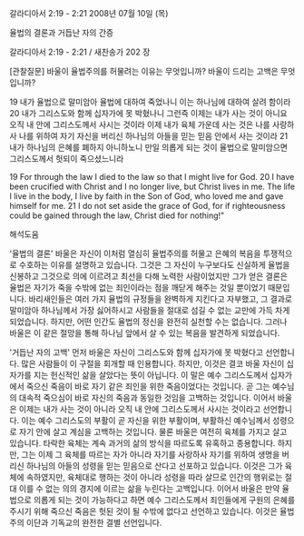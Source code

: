 갈라디아서 2:19 - 2:21 
2008년 07월 10일 (목)

율법의 결론과 거듭난 자의 간증



갈라디아서 2:19 - 2:21 / 새찬송가 202 장


[관찰질문]
바울이 율법주의를 허물려는 이유는 무엇입니까? 
바울이 드리는 고백은 무엇입니까? 

19 내가 율법으로 말미암아 율법에 대하여 죽었나니 이는 하나님에 대하여 살려 함이라 
20 내가 그리스도와 함께 십자가에 못 박혔나니 그런즉 이제는 내가 사는 것이 아니요 오직 내 안에 그리스도께서 사시는 것이라 이제 내가 육체 가운데 사는 것은 나를 사랑하사 나를 위하여 자기 자신을 버리신 하나님의 아들을 믿는 믿음 안에서 사는 것이라 
21 내가 하나님의 은혜를 폐하지 아니하노니 만일 의롭게 되는 것이 율법으로 말미암으면 그리스도께서 헛되이 죽으셨느니라 

19 For through the law I died to the law so that I might live for God. 
20 I have been crucified with Christ and I no longer live, but Christ lives in me. The life I live in the body, I live by faith in the Son of God, who loved me and gave himself for me. 
21 I do not set aside the grace of God, for if righteousness could be gained through the law, Christ died for nothing!"

해석도움





'율법의 결론'
 바울은 자신이 이처럼 열심히 율법주의를 허물고 은혜의 복음을 투쟁적으로 수호하는 이유를 설명하고 있습니다. 그것은 그 자신이 누구보다도 신실하게 율법을 신봉하고 그것으로 의에 이르려고 최선을 다해 노력한 사람이었지만 그가 얻은 결론은 율법은 자기가 죽을 수밖에 없는 죄인이라는 점을 깨닫게 해주는 것일 뿐이었기 때문입니다. 바리새인들은 여러 가지 율법의 규정들을 완벽하게 지킨다고 자부했고, 그 결과로 말미암아 하나님께서 가장 싫어하시고 사람들을 절대로 섬길 수 없는 교만에 가득 차게 되었습니다. 하지만, 어떤 인간도 율법의 정신을 완전히 실천할 수는 없습니다. 그러나 바울은 이 같은 절망을 통해 하나님 앞에서 살 수 있는 복음을 발견하게 되었습니다.    

'거듭난 자의 고백'
 먼저 바울은 자신이 그리스도와 함께 십자가에 못 박혔다고 선언합니다. 많은 사람들이 이 구절을 회개할 때 인용합니다. 하지만, 이것은 결코 바울 자신이 십자가를 지는 헌신적인 삶을 살았다는 뜻이 아닙니다. 이 말은 예수 그리스도께서 십자가에서 죽으신 죽음이 바로 자기 같은 죄인을 위한 죽음이었다는 것입니다. 곧 그는 예수님의 대속적 죽으심이 바로 자신의 죽음과 동일한 것임을 고백하는 것입니다. 이어서 바울은 이제는 내가 사는 것이 아니라 오직 내 안에 그리스도께서 사시는 것이라고 선언합니다. 이는 예수 그리스도의 부활이 곧 자신을 위한 부활이며, 부활하신 예수님께서 성령으로 자기 안에 살고 계심을 고백하는 것입니다. 물론 바울은 여전히 육체를 가지고 살고 있습니다. 타락한 육체는 계속 과거의 삶의 방식을 따르도록 유혹하고 종용합니다. 하지만, 그는 이제 그 육체를 따르는 자가 아니라 자기를 사랑하사 자기를 위하여 생명을 버리신 하나님의 아들의 성령을 믿는 믿음으로 산다고 선포하고 있습니다. 이것은 그가 육체에 속하였지만, 육체대로 행하는 것이 아니라 성령을 따라 살므로 인간의 행위로는 절대 이를 수 없는 의의 경지에 이르는 삶을 누린다는 고백입니다. 이어서 바울은 만약 율법으로 의롭게 되는 것이 가능하다고 하면 예수 그리스도께서 죄인들에게 구원의 은혜를 주시기 위해 죽으신 죽음은 헛된 것이 될 수밖에 없다고 선언하고 있습니다. 이것은 율법주의 이단과 기독교의 완전한 결별 선언입니다.